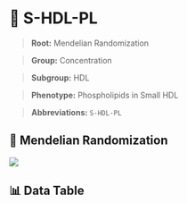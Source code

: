 # 🧪 S-HDL-PL

> **Root:** Mendelian Randomization

> **Group:** Concentration  

> **Subgroup:** HDL

> **Phenotype:** Phospholipids in Small HDL  

> **Abbreviations:** `S-HDL-PL`

## 🧬 Mendelian Randomization  

<img src="/MR/Figures/Inverse/ShengxianHDLhengxianPL.png"/>


## 📊 Data Table


<CsvTableMRI src="/public/MR/Data/Inverse/ShengxianHDLhengxianPL.csv"/>
